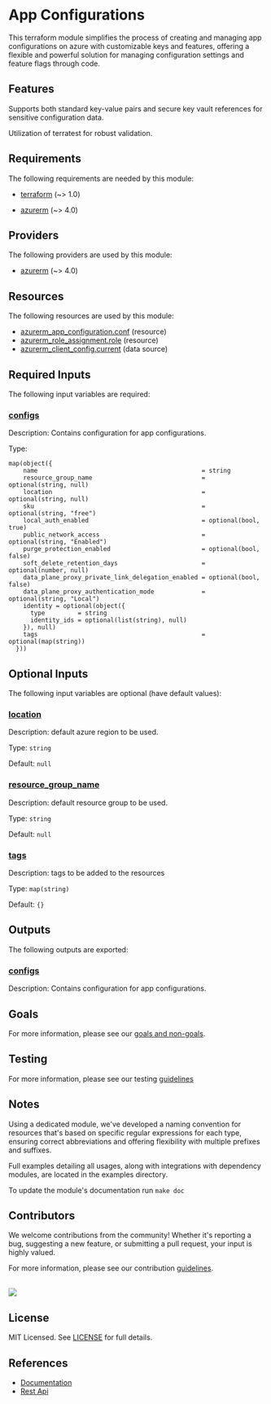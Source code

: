 # App Configurations

This terraform module simplifies the process of creating and managing app configurations on azure with customizable keys and features, offering a flexible and powerful solution for managing configuration settings and feature flags through code.

## Features

Supports both standard key-value pairs and secure key vault references for sensitive configuration data.

Utilization of terratest for robust validation.

<!-- BEGIN_TF_DOCS -->
## Requirements

The following requirements are needed by this module:

- <a name="requirement_terraform"></a> [terraform](#requirement\_terraform) (~> 1.0)

- <a name="requirement_azurerm"></a> [azurerm](#requirement\_azurerm) (~> 4.0)

## Providers

The following providers are used by this module:

- <a name="provider_azurerm"></a> [azurerm](#provider\_azurerm) (~> 4.0)

## Resources

The following resources are used by this module:

- [azurerm_app_configuration.conf](https://registry.terraform.io/providers/hashicorp/azurerm/latest/docs/resources/app_configuration) (resource)
- [azurerm_role_assignment.role](https://registry.terraform.io/providers/hashicorp/azurerm/latest/docs/resources/role_assignment) (resource)
- [azurerm_client_config.current](https://registry.terraform.io/providers/hashicorp/azurerm/latest/docs/data-sources/client_config) (data source)

## Required Inputs

The following input variables are required:

### <a name="input_configs"></a> [configs](#input\_configs)

Description: Contains configuration for app configurations.

Type:

```hcl
map(object({
    name                                             = string
    resource_group_name                              = optional(string, null)
    location                                         = optional(string, null)
    sku                                              = optional(string, "free")
    local_auth_enabled                               = optional(bool, true)
    public_network_access                            = optional(string, "Enabled")
    purge_protection_enabled                         = optional(bool, false)
    soft_delete_retention_days                       = optional(number, null)
    data_plane_proxy_private_link_delegation_enabled = optional(bool, false)
    data_plane_proxy_authentication_mode             = optional(string, "Local")
    identity = optional(object({
      type         = string
      identity_ids = optional(list(string), null)
    }), null)
    tags                                             = optional(map(string))
  }))
```

## Optional Inputs

The following input variables are optional (have default values):

### <a name="input_location"></a> [location](#input\_location)

Description: default azure region to be used.

Type: `string`

Default: `null`

### <a name="input_resource_group_name"></a> [resource\_group\_name](#input\_resource\_group\_name)

Description: default resource group to be used.

Type: `string`

Default: `null`

### <a name="input_tags"></a> [tags](#input\_tags)

Description: tags to be added to the resources

Type: `map(string)`

Default: `{}`

## Outputs

The following outputs are exported:

### <a name="output_configs"></a> [configs](#output\_configs)

Description: Contains configuration for app configurations.
<!-- END_TF_DOCS -->

## Goals

For more information, please see our [goals and non-goals](./GOALS.md).

## Testing

For more information, please see our testing [guidelines](./TESTING.md)

## Notes

Using a dedicated module, we've developed a naming convention for resources that's based on specific regular expressions for each type, ensuring correct abbreviations and offering flexibility with multiple prefixes and suffixes.

Full examples detailing all usages, along with integrations with dependency modules, are located in the examples directory.

To update the module's documentation run `make doc`

## Contributors

We welcome contributions from the community! Whether it's reporting a bug, suggesting a new feature, or submitting a pull request, your input is highly valued.

For more information, please see our contribution [guidelines](./CONTRIBUTING.md). <br><br>

<a href="https://github.com/cloudnationhq/terraform-azure-appcfg/graphs/contributors">
  <img src="https://contrib.rocks/image?repo=cloudnationhq/terraform-azure-appcfg" />
</a>

## License

MIT Licensed. See [LICENSE](https://github.com/cloudnationhq/terraform-azure-sa/blob/main/LICENSE) for full details.

## References

- [Documentation](https://learn.microsoft.com/en-us/azure/azure-app-configuration/)
- [Rest Api](https://learn.microsoft.com/en-us/azure/azure-app-configuration/rest-api)
